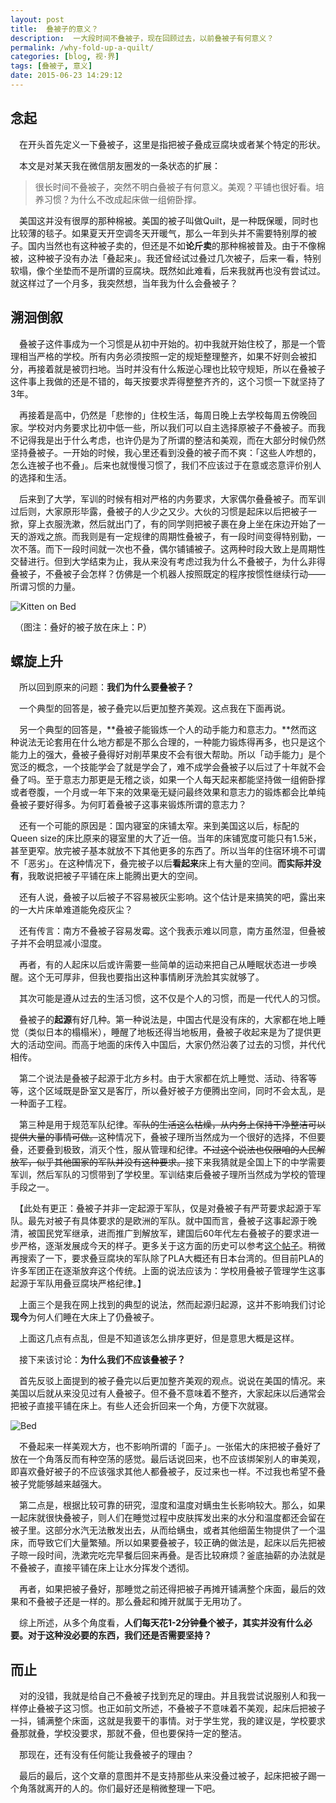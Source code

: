```yaml
---
layout: post
title:  叠被子的意义？
description:  一大段时间不叠被子，现在回顾过去，以前叠被子有何意义？
permalink: /why-fold-up-a-quilt/
categories: [blog, 视·界]
tags: [叠被子, 意义]
date: 2015-06-23 14:29:12
--- 
```


## 念起

　在开头首先定义一下叠被子，这里是指把被子叠成豆腐块或者某个特定的形状。

　本文是对某天我在微信朋友圈发的一条状态的扩展：

> 很长时间不叠被子，突然不明白叠被子有何意义。美观？平铺也很好看。培养习惯？为什么不改成起床做一组俯卧撑。

　美国这并没有很厚的那种棉被。美国的被子叫做Quilt，是一种既保暖，同时也比较薄的毯子。如果夏天开空调冬天开暖气，那么一年到头并不需要特别厚的被子。国内当然也有这种被子卖的，但还是不如**论斤卖**的那种棉被普及。由于不像棉被，这种被子没有办法「叠起来」。我还曾经试过叠过几次被子，后来一看，特别软塌，像个坐垫而不是所谓的豆腐块。既然如此难看，后来我就再也没有尝试过。就这样过了一个月多，我突然想，当年我为什么会叠被子？

## 溯洄倒叙

　叠被子这件事成为一个习惯是从初中开始的。初中我就开始住校了，那是一个管理相当严格的学校。所有内务必须按照一定的规矩整理整齐，如果不好则会被扣分，再接着就是被罚扫地。当时并没有什么叛逆心理也比较守规矩，所以在叠被子这件事上我做的还是不错的，每天按要求弄得整整齐齐的，这个习惯一下就坚持了3年。

　再接着是高中，仍然是「悲惨的」住校生活，每周日晚上去学校每周五傍晚回家。学校对内务要求比初中低一些，所以我们可以自主选择原被子不叠被子。而我不记得我是出于什么考虑，也许仍是为了所谓的整洁和美观，而在大部分时候仍然坚持叠被子。一开始的时候，我心里还看到没叠的被子而不爽：「这些人咋想的，怎么连被子也不叠」。后来也就慢慢习惯了，我们不应该过于在意或恣意评价别人的选择和生活。

　后来到了大学，军训的时候有相对严格的内务要求，大家偶尔叠叠被子。而军训过后则，大家原形毕露，叠被子的人少之又少。大伙的习惯是起床以后把被子一掀，穿上衣服洗漱，然后就出门了，有的同学则把被子裹在身上坐在床边开始了一天的游戏之旅。而我则是有一定规律的周期性叠被子，有一段时间变得特别勤，一次不落。而下一段时间就一次也不叠，偶尔铺铺被子。这两种时段大致上是周期性交替进行。但到大学结束为止，我从来没有考虑过我为什么不叠被子，为什么非得叠被子，不叠被子会怎样？仿佛是一个机器人按照既定的程序按惯性继续行动——所谓习惯的力量。

![Kitten on Bed](http://lanternd.qiniudn.com/Pic4Post/why-fold-up-a-quilt/cat-bed.jpg "Kitten on Bed")

　（图注：叠好的被子放在床上：P）

## 螺旋上升

　所以回到原来的问题：**我们为什么要叠被子？**

　一个典型的回答是，被子叠完以后更加整齐美观。这点我在下面再说。

　另一个典型的回答是，**叠被子能锻炼一个人的动手能力和意志力。**然而这种说法无论套用在什么地方都是不那么合理的，一种能力锻炼得再多，也只是这个能力上的强大，叠被子叠得好对削苹果皮不会有很大帮助。所以「动手能力」是个宽泛的概念，一个技能学会了就是学会了，难不成学会叠被子以后过了十年就不会叠了吗。至于意志力那更是无稽之谈，如果一个人每天起来都能坚持做一组俯卧撑或者卷腹，一个月或一年下来的效果毫无疑问最终效果和意志力的锻炼都会比单纯叠被子要好得多。为何盯着叠被子这事来锻炼所谓的意志力？

　还有一个可能的原因是：国内寝室的床铺太窄。来到美国这以后，标配的Queen size的床比原来的寝室里的大了近一倍。当年的床铺宽度可能只有1.5米，甚至更窄。放完被子基本就放不下其他更多的东西了。所以当年的住宿环境不可谓不「恶劣」。在这种情况下，叠完被子以后**看起来**床上有大量的空间。**而实际并没有**，我敢说把被子平铺在床上能腾出更大的空间。

　还有人说，叠被子以后被子不容易被灰尘影响。这个估计是来搞笑的吧，露出来的一大片床单难道能免疫灰尘？

　还有传言：南方不叠被子容易发霉。这个我表示难以同意，南方虽然湿，但叠被子并不会明显减小湿度。

　再者，有的人起床以后或许需要一些简单的运动来把自己从睡眠状态进一步唤醒。这个无可厚非，但我也要指出这种事情刷牙洗脸其实就够了。

　其次可能是遵从过去的生活习惯，这不仅是个人的习惯，而是一代代人的习惯。

　叠被子的**起源**有好几种。第一种说法是，中国古代是没有床的，大家都在地上睡觉（类似日本的榻榻米），睡醒了地板还得当地板用，叠被子收起来是为了提供更大的活动空间。而高于地面的床传入中国后，大家仍然沿袭了过去的习惯，并代代相传。

　第二个说法是叠被子起源于北方乡村。由于大家都在炕上睡觉、活动、待客等等，这个区域既是卧室又是客厅，所以叠好被子方便腾出空间，同时不会太乱，是一种面子工程。

　第三种是用于规范军队纪律。<del>军队的生活这么枯燥，从内务上保持干净整洁可以提供大量的事情可做。</del>这种情况下，叠被子理所当然成为一个很好的选择，不但要叠，还要叠到极致，消灭个性，服从管理和纪律。<del>不过这个说法也仅限咱的人民解放军，似乎其他国家的军队并没有这种要求。</del>接下来我猜就是全国上下的中学需要军训，然后军队的习惯带到了学校里。军训结束后叠被子理所当然成为学校的管理手段之一。

　【此处有更正：叠被子并非一定起源于军队，仅是对叠被子有严苛要求起源于军队。最先对被子有具体要求的是欧洲的军队。就中国而言，叠被子这事起源于晚清，被国民党军继承，进而推广到解放军，建国后60年代左右叠被子的要求进一步严格，逐渐发展成今天的样子。更多关于这方面的历史可以参考[这个帖子](http://www.wenxuecity.com/news/2014/08/30/3558043.html)。稍微再搜索了一下，要求叠豆腐块的军队除了PLA大概还有日本台湾的。但目前PLA的许多军团正在逐渐放弃这个传统。上面的说法应该为：学校用叠被子管理学生这事起源于军队用叠豆腐块严格纪律。】

　上面三个是我在网上找到的典型的说法，然而起源归起源，这并不影响我们讨论**现今**为何人们睡在大床上了仍叠被子。

　上面这几点有点乱，但是不知道该怎么排序更好，但是意思大概是这样。

　接下来该讨论：**为什么我们不应该叠被子？**

　首先反驳上面提到的被子叠完以后更加整齐美观的观点。说说在美国的情况。来美国以后就从来没见过有人叠被子。但不叠不意味着不整齐，大家起床以后通常会把被子直接平铺在床上。有些人还会折回来一个角，方便下次就寝。

![Bed](http://lanternd.qiniudn.com/Pic4Post/why-fold-up-a-quilt/bed1.png "Bed")

　不叠起来一样美观大方，也不影响所谓的「面子」。一张偌大的床把被子叠好了放在一个角落反而有种空荡的感觉。最后话说回来，也不应该绑架别人的审美观，即喜欢叠好被子的不应该强求其他人都叠被子，反过来也一样。不过我也希望不叠被子党能够越来越强大。

　第二点是，根据比较可靠的研究，湿度和温度对螨虫生长影响较大。那么，如果一起床就很快叠被子，则人们在睡觉过程中皮肤挥发出来的水分和温度都还会留在被子里。这部分水汽无法散发出去，从而给螨虫，或者其他细菌生物提供了一个温床，而导致它们大量繁殖。所以如果要叠被子，较正确的做法是，起床以后先把被子晾一段时间，洗漱完吃完早餐后回来再叠。是否比较麻烦？釜底抽薪的办法就是不叠被子，直接平铺在床上让水分挥发个透彻。

　再者，如果把被子叠好，那睡觉之前还得把被子再摊开铺满整个床面，最后的效果和不叠被子还是一样的。那么叠起和摊开就属于无用功了。

　综上所述，从多个角度看，**人们每天花1-2分钟叠个被子，其实并没有什么必要。对于这种没必要的东西，我们还是否需要坚持？**

## 而止

　对的没错，我就是给自己不叠被子找到充足的理由。并且我尝试说服别人和我一样停止叠被子这习惯。也正如前文所述，不叠被子不意味着不美观，起床后把被子一抖，铺满整个床面，这就是我要干的事情。对于学生党，我的建议是，学校要求叠那就叠，学校没要求，那就不叠，但也要保持一定的整洁。

　那现在，还有没有任何能让我叠被子的理由？

　最后的最后，这个文章的意图并不是支持那些从来没叠过被子，起床把被子踢一个角落就离开的人的。你们最好还是稍微整理一下吧。